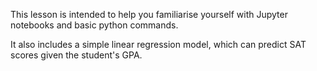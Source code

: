 This lesson is intended to help you familiarise yourself with Jupyter notebooks and basic python commands.

It also includes a simple linear regression model, which can predict SAT scores given the student's GPA.